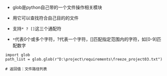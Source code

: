 - glob是python自己带的一个文件操作相关模块

- 用它可以查找符合自己目的的文件
- 支持`* ? []`这三个通配符
- `*`代表0个或多个字符，?代表一个字符，[]匹配指定范围内的字符，如[0-9]匹配数字

```
import glob
path_list = glob.glob(r"D:\project\requirements\freeze_project03.txt")

# 返回值：文件路径列表
```

